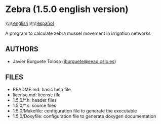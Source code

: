 Zebra (1.5.0 english version)
=============================

:uk:[english](README.md) :es:[español](README.es.md)

A program to calculate zebra mussel movement in irrigation networks

AUTHORS
-------

* Javier Burguete Tolosa (jburguete@eead.csic.es)

FILES
-----

* README.md: basic help file
* license.md: license file
* 1.5.0/\*.h: header files
* 1.5.0/\*.c: source files
* 1.5.0/Makefile: configuration file to generate the executable
* 1.5.0/Doxyfile: configuration file to generate doxygen documentation
